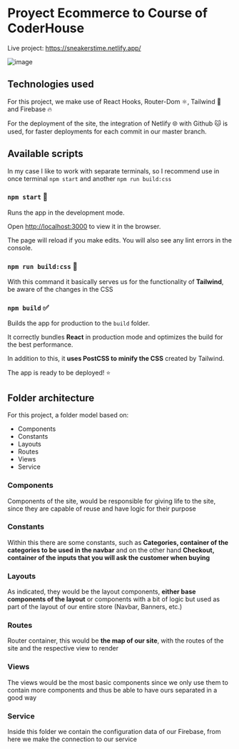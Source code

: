 # Proyect Ecommerce to Course of CoderHouse

Live project: https://sneakerstime.netlify.app/

![image](https://user-images.githubusercontent.com/44533046/151685896-c632dacb-d957-4b54-9117-381d192ee867.png)

## Technologies used

For this project, we make use of React Hooks, Router-Dom ⚛️, Tailwind :ocean: and Firebase :fire:

For the deployment of the site, the integration of Netlify 🌐 with Github :cat: is used, for faster deployments for each commit in our master branch.

## Available scripts

In my case I like to work with separate terminals, so I recommend use in once terminal `npm start` and another `npm run build:css`

### `npm start` :rocket:

Runs the app in the development mode.

Open [http://localhost:3000](http://localhost:3000) to view it in the browser.

The page will reload if you make edits.
You will also see any lint errors in the console.

### `npm run build:css` 🎨

With this command it basically serves us for the functionality of **Tailwind**, be aware of the changes in the CSS

### `npm build` :white_check_mark:

Builds the app for production to the `build` folder.

It correctly bundles **React** in production mode and optimizes the build for the best performance.

In addition to this, it **uses PostCSS to minify the CSS** created by Tailwind.

The app is ready to be deployed! :star:

## Folder architecture

For this project, a folder model based on:

- Components
- Constants
- Layouts
- Routes
- Views
- Service

### Components

Components of the site, would be responsible for giving life to the site, since they are capable of reuse and have logic for their purpose

### Constants

Within this there are some constants, such as **Categories, container of the categories to be used in the navbar** and on the other hand **Checkout, container of the inputs that you will ask the customer when buying**

### Layouts

As indicated, they would be the layout components, **either base components of the layout** or components with a bit of logic but used as part of the layout of our entire store (Navbar, Banners, etc.)

### Routes

Router container, this would be **the map of our site**, with the routes of the site and the respective view to render

### Views

The views would be the most basic components since we only use them to contain more components and thus be able to have ours separated in a good way

### Service

Inside this folder we contain the configuration data of our Firebase, from here we make the connection to our service
